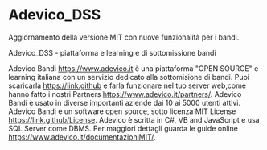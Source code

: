 # Adevico_DSS
Aggiornamento della versione MIT con nuove funzionalità per i bandi.

Adevico_DSS - piattaforma e learning e di sottomissione bandi

Adevico Bandi <https://www.adevico.it> è una piattaforma "OPEN SOURCE" e learning italiana con un servizio dedicato alla sottomisione di bandi. Puoi scaricarla <https://link.github> e farla funzionare nel tuo server web,come hanno fatto i nostri Partners <https://www.adevico.it/partners/>.
Adevico Bandi è usato in diverse importanti aziende dai 10 ai 5000 utenti attivi.
Adevico Bandi è un software open source, sotto licenza MIT License <https://link.github/License>.
Adevico è scritta in C#, VB and JavaScript e usa SQL Server come DBMS.
Per maggiori dettagli guarda le guide online <https://www.adevico.it/documentazioniMIT/>.

